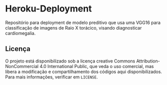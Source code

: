 # Heroku-Deployment

Repositório para deployment de modelo preditivo que usa uma VGG16 para classificação de imagens de Raio X torácico, visando diagnosticar cardiomegalia.

## Licença

O projeto está disponibilizado sob a licença creative Commons Attribution-NonCommercial 4.0 International Public, que veda o uso comercial, mas libera a modificação e compartilhamento dos códigos aqui disponibilizados. Para mais informações, verificar em `LICENSE`.
